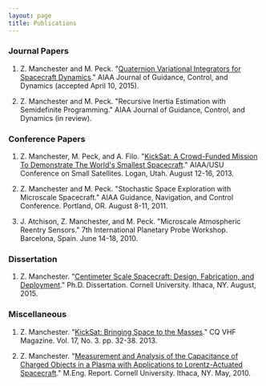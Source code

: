 ```yaml
---
layout: page
title: Publications
---
```


### Journal Papers 
1. Z. Manchester and M. Peck. "[Quaternion Variational Integrators for Spacecraft Dynamics](/docs/Variational_Integrator.pdf)." AIAA Journal of Guidance, Control, and Dynamics (accepted April 10, 2015).

2. Z. Manchester and M. Peck. "Recursive Inertia Estimation with Semidefinite Programming." AIAA Journal of Guidance, Control, and Dynamics (in review).

### Conference Papers
1. Z. Manchester, M. Peck, and A. Filo. "[KickSat: A Crowd-Funded Mission To Demonstrate The World's Smallest Spacecraft](/docs/KickSat_SmallSat.pdf)." AIAA/USU Conference on Small Satellites. Logan, Utah. August 12-16, 2013.

2. Z. Manchester and M. Peck. "Stochastic Space Exploration with Microscale Spacecraft." AIAA Guidance, Navigation, and Control Conference. Portland, OR. August 8-11, 2011.

3. J. Atchison, Z. Manchester, and M. Peck. "Microscale Atmospheric Reentry Sensors." 7th International Planetary Probe Workshop. Barcelona, Spain. June 14-18, 2010.


### Dissertation
1. Z. Manchester. "[Centimeter Scale Spacecraft: Design, Fabrication, and Deployment](/docs/Zac_Manchester_PhD_Dissertation.pdf)." Ph.D. Dissertation. Cornell University. Ithaca, NY. August, 2015.

### Miscellaneous
1. Z. Manchester. "[KickSat: Bringing Space to the Masses](/docs/CQ_VHF_KickSat.pdf)." CQ VHF Magazine. Vol. 17, No. 3. pp. 32-38. 2013.

2. Z. Manchester. "[Measurement and Analysis of the Capacitance of Charged Objects in a Plasma with Applications to Lorentz-Actuated Spacecraft](/docs/Zac_Manchester_MEng_Report.pdf)." M.Eng. Report. Cornell University. Ithaca, NY. May, 2010.
